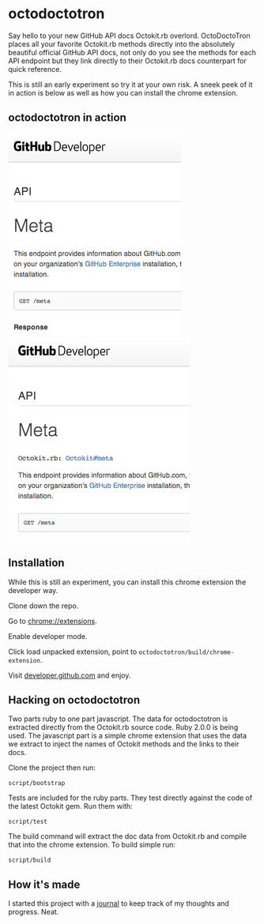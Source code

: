 # octodoctotron

Say hello to your new GitHub API docs Octokit.rb overlord. OctoDoctoTron places
all your favorite Octokit.rb methods directly into the absolutely beautiful 
official GitHub API docs, not only do you see the methods for each API endpoint
but they link directly to their Octokit.rb docs counterpart for quick reference.

This is still an early experiment so try it at your own risk. A sneek peek of it
in action is below as well as how you can install the chrome extension.

## octodoctotron in action

![GitHub API docs before](/build/screenshots/api-docs-before.png?raw=true)
![GitHub API docs after](/build/screenshots/api-docs-after.png?raw=true)

## Installation

While this is still an experiment, you can install this chrome extension the
developer way.

Clone down the repo.

Go to [chrome://extensions](chrome://extensions).

Enable developer mode.

Click load unpacked extension, point to `octodoctotron/build/chrome-extension`.

Visit [developer.github.com](http://developer.github.com) and enjoy.

## Hacking on octodoctotron

Two parts ruby to one part javascript. The data for octodoctotron is extracted
directly from the Octokit.rb source code. Ruby 2.0.0 is being used. The javascript
part is a simple chrome extension that uses the data we extract to inject the
names of Octokit methods and the links to their docs.

Clone the project then run:

	script/bootstrap

Tests are included for the ruby parts. They test directly against the code of
the latest Octokit gem. Run them with:

	script/test

The build command will extract the doc data from Octokit.rb and compile that
into the chrome extension. To build simple run:

	script/build

## How it's made

I started this project with a [journal](Journal.md) to keep track of my thoughts
and progress. Neat.
